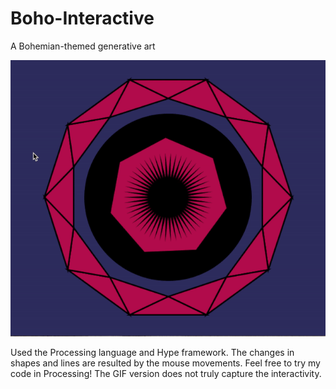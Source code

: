 # Boho-Interactive
A Bohemian-themed generative art

![alt tag](https://github.com/Samihaamin/Boho-Interactive/blob/master/BohoInteractive.gif)


Used the Processing language and Hype framework. The changes in shapes and lines are resulted by the mouse movements. Feel free to try my code in Processing! The GIF version does not truly capture the interactivity.
